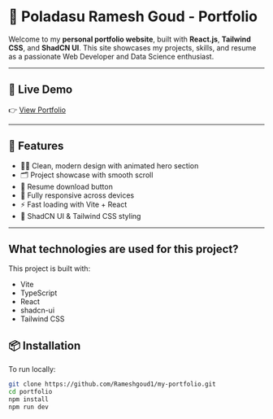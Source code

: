 # 💼 Poladasu Ramesh Goud - Portfolio

Welcome to my **personal portfolio website**, built with **React.js**, **Tailwind CSS**, and **ShadCN UI**. This site showcases my projects, skills, and resume as a passionate Web Developer and Data Science enthusiast.

---

## 🔗 Live Demo

👉 [View Portfolio](https://rameshgoud-portfolio.netlify.app/)

---

## 🚀 Features

- 🧑‍💻 Clean, modern design with animated hero section
- 🗂️ Project showcase with smooth scroll
- 📄 Resume download button
- 📱 Fully responsive across devices
- ⚡ Fast loading with Vite + React
- 🌈 ShadCN UI & Tailwind CSS styling

---

## What technologies are used for this project?

This project is built with:

- Vite
- TypeScript
- React
- shadcn-ui
- Tailwind CSS

## 📦 Installation

To run locally:

```bash
git clone https://github.com/Rameshgoud1/my-portfolio.git
cd portfolio
npm install
npm run dev

